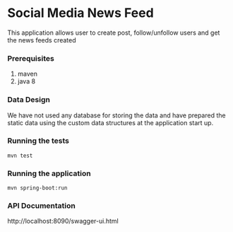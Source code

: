 # Social Media News Feed

This application allows user to create post, follow/unfollow users and get the news feeds created

### Prerequisites
1. maven 
2. java 8

### Data Design

We have not used any database for storing the data and have prepared the static data using the custom data structures at the application start up.

### Running the tests
```
mvn test
```
### Running the application
```
mvn spring-boot:run
```

### API Documentation
http://localhost:8090/swagger-ui.html